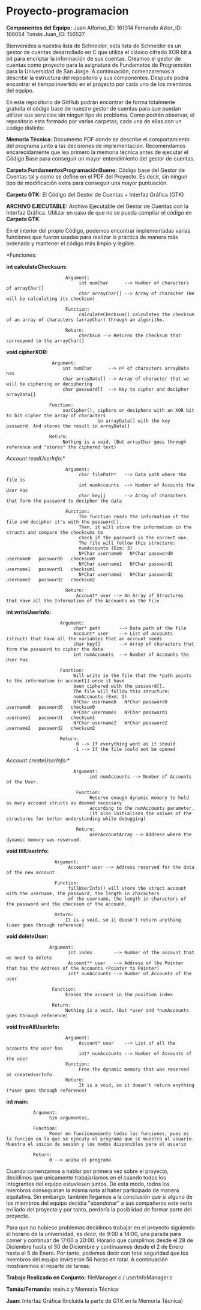 # Proyecto-programacion

**Componentes del Equipo:**
Juan Alfonso_ID: 161014 
Fernando Azlor_ID: 166054 
Tomás Juan_ID: 156527

Bienvenidos a nuestra lista de Schneider, esta lista de Schneider es un gestor de cuentas desarrollado en C que utiliza el clásico cifrado XOR bit a bit para encriptar la información de sus cuentas. Creamos el gestor de cuentas como proyecto para la asignatura de Fundametos de Programción para la Universidad de San Jorge. A continuación, comenzaremos a describir la estructura del repositorio y sus componentes. Después podrá encontrar el tiempo invertido en el proyecto por cada uno de los miembros del equipo.

En este repositorio de GitHub podrán encontrar de forma totalmente gratuita el código base de nuestro gestor de cuentas para que puedan utilizar sus servicios sin ningun tipo de problema. Como podrán observar, el repositorio esta formado por varias carpetas, cada una de ellas con un código distinto:

**Memoria Técnica:** Documento PDF donde se describe el comportamiento del programa junto a las decisiones de implementación. Recomendamos encarecidamente que lea primero la memoria técnica antes de ejecutar el Código Base para conseguir un mayor entendimiento del gestor de cuentas.

**Carpeta FundamentosProgramaciónBueno:** Código base del Gestor de Cuentas tal y como se define en el PDF del Proyecto. Es decir, sin ningun tipo de modificación extra para conseguir una mayor puntuación.

**Carpeta GTK:** El Código del Gestor de Cuentas + Interfaz Gráfica (GTK)

**ARCHIVO EJECUTABLE:** Archivo Ejecutable del Gestor de Cuentas con la Interfaz Gráfica. Utilizar en caso de que no se pueda compilar el código en **Carpeta GTK**.

En el interior del propio Código, podemos encontrar implementadas varias funciones que fueron usadas para realizar la práctica de manera más ordenada y mantener el código más limpio y legible.

*Funciones:

**int calculateChecksum:** 

                          Argument:
                               int numChar      --> Number of characters of arrayChar[]
                               char arrayChar[] --> Array of character (We will be calculating its checksum)
                          
                          Function:
                               calculateChecksum() calculates the checksum of an array of characters (arrayChar) through an algorithm.
                          
                          Return:
                               checksum --> Returns the checksum that correspond to the arrayChar[]

 **void cipherXOR:** 
                     
                     Argument:
                         int numChar      --> nº of characters arrayData has
                         char arrayData[] --> Array of character that we will be ciphering or deciphering
                         char password[]  --> Key to cipher and decipher arrayData[]
                    
                    Function:
                         xorCipher(), ciphers or deciphers with an XOR bit to bit cipher the array of characters
                                      in arrayData[] with the key password. And stores the result in arrayData[]
                    
                    Return:
                         Nothing is a void. (But arrayChar goes through reference and "stores" the ciphered text)

**Account* readUserInfo:** 
  
                          Argument:
                               char filePath*   --> Data path where the file is
                               int numAccounts  --> Number of Accounts the User Has
                               char key[]       --> Array of characters that form the password to decipher the data
                          
                          Function:
                               The function reads the information of the file and decipher it's with the password[].
                               Then, it will store the information in the structs and compare the checksums to
                               check if the password is the correct one.
                               The file will follow this structure:
                               numAccounts (Exm: 3)
                               NºChar username0   NºChar password0   username0   password0   checksum0
                               NºChar username1   NºChar password1   username1   password1   checksum1
                               NºChar username2   NºChar password2   username2   password2   checksum2
                          
                          Return:
                              Account* user --> An Array of Structures that Have all the Information of the Accounts on the File

**int writeUserInfo:**  

                        Argument:
                             char* path       --> Data path of the file
                             Account* user    --> List of accounts (struct) that have all the variables that an account needs
                             char key[]       --> Array of characters that form the password to cipher the data
                             int numAccounts  --> Number of Accounts the User Has
                        
                        Function:
                             Will write in the file that the *path points to the information in account[] once it have
                             been ciphered with the password[].
                             The file will follow this structure:
                             numAccounts (Exm: 3)
                             NºChar username0   NºChar password0   username0   password0   checksum0
                             NºChar username1   NºChar password1   username1   password1   checksum1
                             NºChar username2   NºChar password2   username2   password2   checksum2
                        
                        Return:
                              0 --> If everything went as it should
                             -1 --> If the file could not be opened
 
 **Account* createUserInfo:** 
 
                             Argument:
                                   int numAccounts --> Number of Accounts of the User.
                              
                              Function:
                                   Reserve enough dynamic memory to hold as many account structs as deemed necessary
                                   according to the numAccounts parameter.
                                   (It also initialises the values of the structures for better understanding while debugging)
                              
                              Return:
                                   userAccountArray --> Address where the dynamic memory was reserved.

**void fillUserInfo:** 

                      Argument:
                           Account* user --> Address reserved for the data of the new account
                      
                      Function:
                           fillUserInfo() will store the struct account with the username, the password, the length in characters
                           of the username, the length in characters of the password and the checksum of the account.
                      
                      Return:
                          It is a void, so it doesn't return anything (user goes through reference)

**void deleteUser:** 

                    Argument:
                           int index        --> Number of the account that we need to delete
                           Account** user   --> Address of the Pointer that has the Address of the Accounts (Pointer to Pointer)
                           int* numAccounts --> Number of Accounts of the user
                     
                     Function:
                          Erases the account in the position index
                     
                     Return:
                          Nothing is a void. (But *user and *numAccounts goes through reference)

**void freeAllUserInfo:** 

                          Argument:
                               Account* user    --> List of all the accounts the user has
                               int* numAccounts --> Number of Accounts of the user
                          Function:
                               Free the dynamic memory that was reserved at createUserInfo.
                          Return:
                               It is a void, so it doesn't return anything (*user goes through reference)

**int main:** 

              Argument:
                    Sin argumentos, 
              
              Function:
                    Poner en funcionamiento todas las funciones, pues es la función en la que se ejecuta el programa que se muestra al usuario. Muestra el inicio de sesión y los modos disponibles para el usuario
              
              Return:
                    0 --> acaba el programa

Cuando comenzamos a hablar por primera vez sobre el proyecto, decidimos que unicamente trabajaríamos en el cuando todos los integrantes del equipo estuviesen juntos. De esta modo, todos los miembros conseguirían la misma nota al haber participado de manera equitativa. Sin embargo, también llegamos a la conclusión que si alguno de los miembros del equipo decidia "abandonar" a sus compañeros este sería exiliado del proyecto y por tanto, perdería la posiblidad de formar parte del proyecto.

Para que no hubiese problemas decidimos trabajar en el proyecto siguiendo el horario de la universidad, es decir, de 9:00 a 14:00, una parada para comer y continuar de 17:00 a 20:00. Horario que cumplimos desde el 28 de Diciembre hasta el 30 de Diciembre y continuamos desde el 2 de Enero hasta el 5 de Enero. Por tanto, podemos decir con total seguridad que los miembros del equipo invirtieron 56 horas en total. A continuación mostraremos el reparto de tareas:

**Trabajo Realizado en Conjunto:** fileManager.c / userInfoManager.c 

**Tomás/Fernando:** main.c y Memoria Técnica

**Juan:** Interfaz Gráfica (Incluida la parte de GTK en la Memoria Técnica)


